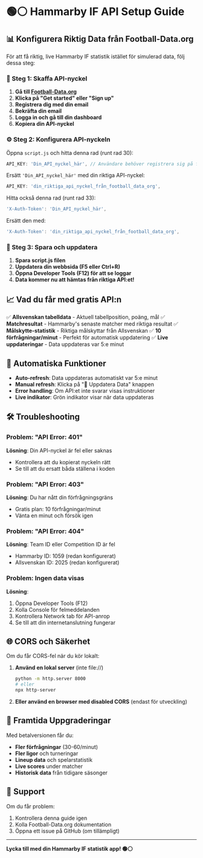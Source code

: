 # 🟢⚪ Hammarby IF API Setup Guide

## 📊 Konfigurera Riktig Data från Football-Data.org

För att få riktig, live Hammarby IF statistik istället för simulerad data, följ dessa steg:

### 🔑 Steg 1: Skaffa API-nyckel

1. **Gå till [Football-Data.org](https://www.football-data.org/)**
2. **Klicka på "Get started" eller "Sign up"**
3. **Registrera dig med din email**
4. **Bekräfta din email**
5. **Logga in och gå till din dashboard**
6. **Kopiera din API-nyckel**

### ⚙️ Steg 2: Konfigurera API-nyckeln

Öppna `script.js` och hitta denna rad (runt rad 30):

```javascript
API_KEY: 'Din_API_nyckel_här', // Användare behöver registrera sig på football-data.org
```

Ersätt `'Din_API_nyckel_här'` med din riktiga API-nyckel:

```javascript
API_KEY: 'din_riktiga_api_nyckel_från_football_data_org',
```

Hitta också denna rad (runt rad 33):

```javascript
'X-Auth-Token': 'Din_API_nyckel_här',
```

Ersätt den med:

```javascript
'X-Auth-Token': 'din_riktiga_api_nyckel_från_football_data_org',
```

### 🚀 Steg 3: Spara och uppdatera

1. **Spara script.js filen**
2. **Uppdatera din webbsida (F5 eller Ctrl+R)**
3. **Öppna Developer Tools (F12) för att se loggar**
4. **Data kommer nu att hämtas från riktiga API:et!**

## 📈 Vad du får med gratis API:n

✅ **Allsvenskan tabelldata** - Aktuell tabellposition, poäng, mål
✅ **Matchresultat** - Hammarby's senaste matcher med riktiga resultat
✅ **Målskytte-statistik** - Riktiga målskyttar från Allsvenskan
✅ **10 förfrågningar/minut** - Perfekt för automatisk uppdatering
✅ **Live uppdateringar** - Data uppdateras var 5:e minut

## 🔄 Automatiska Funktioner

- **Auto-refresh**: Data uppdateras automatiskt var 5:e minut
- **Manual refresh**: Klicka på "🔄 Uppdatera Data" knappen
- **Error handling**: Om API:et inte svarar visas instruktioner
- **Live indikator**: Grön indikator visar när data uppdateras

## 🛠️ Troubleshooting

### Problem: "API Error: 401"
**Lösning**: Din API-nyckel är fel eller saknas
- Kontrollera att du kopierat nyckeln rätt
- Se till att du ersatt båda ställena i koden

### Problem: "API Error: 403" 
**Lösning**: Du har nått din förfrågningsgräns
- Gratis plan: 10 förfrågningar/minut
- Vänta en minut och försök igen

### Problem: "API Error: 404"
**Lösning**: Team ID eller Competition ID är fel
- Hammarby ID: 1059 (redan konfigurerat)
- Allsvenskan ID: 2025 (redan konfigurerat)

### Problem: Ingen data visas
**Lösning**: 
1. Öppna Developer Tools (F12)
2. Kolla Console för felmeddelanden
3. Kontrollera Network tab för API-anrop
4. Se till att din internetanslutning fungerar

## 🌐 CORS och Säkerhet

Om du får CORS-fel när du kör lokalt:

1. **Använd en lokal server** (inte file://)
   ```bash
   python -m http.server 8000
   # eller
   npx http-server
   ```

2. **Eller använd en browser med disabled CORS** (endast för utveckling)

## 🔮 Framtida Uppgraderingar

Med betalversionen får du:
- **Fler förfrågningar** (30-60/minut)
- **Fler ligor** och turneringar
- **Lineup data** och spelarstatistik
- **Live scores** under matcher
- **Historisk data** från tidigare säsonger

## 📱 Support

Om du får problem:
1. Kontrollera denna guide igen
2. Kolla Football-Data.org dokumentation
3. Öppna ett issue på GitHub (om tillämpligt)

---

**Lycka till med din Hammarby IF statistik app! 🟢⚪** 